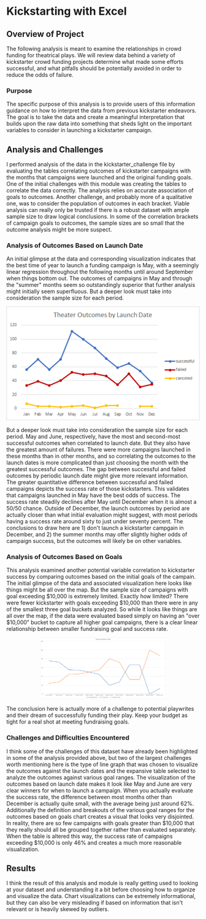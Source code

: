# Kickstarting with Excel

## Overview of Project

The following analysis is meant to examine the relationships in crowd funding for theatrical plays. We will review data behind a variety of kickstarter crowd funding projects determine what made some efforts successful, and what pitfalls should be potentially avoided in order to reduce the odds of failure. 

### Purpose

The specific purpose of this analysis is to provide users of this information guidance on how to interpret the data from previous kickstarter endeavors. The goal is to take the data and create a meaningful interpretation that builds upon the raw data into something that sheds light on the important variables to consider in launching a kickstarter campaign.

## Analysis and Challenges

I performed analysis of the data in the kickstarter_challenge file by evaluating the tables correlating outcomes of kickstarter campaigns with the months that campaigns were launched and the original funding goals. One of the initial challenges with this module was creating the tables to correlate the data correctly. The analysis relies on accurate association of goals to outcomes. Another challenge, and probably more of a qualitative one, was to consider the population of outcomes in each bracket. Viable analysis can really only be trusted if there is a robust dataset with ample sample size to draw logical conclusions. In some of the correlation brackets of campaign goals to outcomes, the sample sizes are so small that the outcome analysis might be more suspect. 

### Analysis of Outcomes Based on Launch Date

An initial glimpse at the data and corresponding visualization indicates that the best time of year to launch a funding campaign is May, with a seemingly linear regression throughout the following months until around September when things bottom out. The outcomes of campaigns in May and through the "summer" months seem so outstandingly superior that further analysis might initially seem superfluous. But a deeper look must take into consideration the sample size for each period. 
<p align="center">
  <img src="https://github.com/cb19weber/kickstarter-analysis/blob/main/resources/Theater_Outcomes_vs_Launch.png" />
</p>
But a deeper look must take into consideration the sample size for each period. May and June, respectively, have the most and second-most successful outcomes when correlated to launch date. But they also have the greatest amount of failures. There were more campaigns launched in these months than in other months, and so correlating the outcomes to the launch dates is more complicated than just choosing the month with the greatest successful outcomes. The gap between successful and failed outcomes by periodic launch date might give more relevant information. The greater quantitative difference between successful and failed campaigns depicts the success rate of those kickstarters. This validates that campaigns launched in May have the best odds of success. The success rate steadily declines after May until December when it is almost a 50/50 chance. Outside of December, the launch outcomes by period are actually closer than what initial evaluation might suggest, with most periods having a success rate around sixty to just under seventy percent. The conclusions to draw here are 1) don't launch a kickstarter campgain in December, and 2) the summer months may offer slightly higher odds of campaign success, but the outcomes will likely be on other variables.

### Analysis of Outcomes Based on Goals

This analysis examined another potential variable correlation to kickstarter success by comparing outcomes based on the initial goals of the campain. The initial glimpse of the data and associated visualization here looks like things might be all over the map. But the sample size of campaigns with goal exceeding $10,000 is extremely limited. Exactly how limited? There were fewer kickstarter with goals exceeding $10,000 than there were in any of the smallest three goal buckets analyzed. So while it looks like things are all over the map, if the data were evaluated based simply on having an "over $10,000" bucket to capture all higher goal campaigns, there is a clear linear relationship between smaller fundraising goal and success rate.
<p align="center">
  <img src="https://github.com/cb19weber/kickstarter-analysis/blob/main/resources/Outcomes_vs_Goals.png" width="65%" />
</p>
The conclusion here is actually more of a challenge to potential playwrites and their dream of successfully funding their play. Keep your budget as tight for a real shot at meeting fundraising goals.

### Challenges and Difficulties Encountered

I think some of the challenges of this dataset have already been highlighted in some of the analysis provided above, but two of the largest challenges worth mentioning here is the type of line graph that was chosen to visualize the outcomes against the launch dates and the expansive table selected to analyze the outcomes against various goal ranges. The visualization of the outcomes based on launch date makes it look like May and June are very clear winners for when to launch a campaign. When you actually evaluate the success rate, the difference between most months other than December is actually quite small, with the average being just around 62%. Additionally the definition and breakouts of the various goal ranges for the outcomes based on goals chart creates a visual that looks very disjointed. In reality, there are so few campaigns with goals greater than $10,000 that they really should all be grouped together rather than evaluated separately. When the table is altered this way, the success rate of campaigns exceeding $10,000 is only 46% and creates a much more reasonable visualization.

## Results

I think the result of this analysis and module is really getting used to looking at your dataset and understanding it a bit before choosing how to organize and visualize the data. Chart visualizations can be extremely informational, but they can also be very misleading if based on information that isn't relevant or is heavily skewed by outliers.
